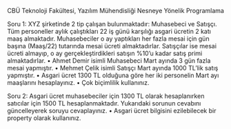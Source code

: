 CBÜ Teknoloji Fakültesi, Yazılım Mühendisliği
Nesneye Yönelik Programlama

Soru 1:
XYZ şirketinde 2 tip çalışan bulunmaktadır: Muhasebeci ve Satışçı. Tüm personeller aylık çalıştıkları 22 iş günü karşılığı asgari ücretin 2 katı maaş almaktadır. Muhasebeciler o ay yaptıkları her fazla mesai için gün başına (Maaş/22) tutarında mesai ücreti almaktadırlar. Satışçılar ise mesai ücreti almayıp, o ay gerçekleştirdikleri satışın %10’u kadar satış primi almaktadırlar.
•	Ahmet Demir isimli Muhasebeci Mart ayında 3 gün fazla mesai yapmıştır.
•	Mehmet Çelik isimli Satışçı Mart ayında 1000 TL’lik satış yapmıştır.
•	Asgari ücret 1300 TL olduğuna göre her iki personelin Mart ayı maaşlarını hesaplayınız.
•	Çok biçimlilik kullanınız.

Soru 2: Asgari ücret muhasebeciler için 1300 TL olarak hesaplanırken satıcılar için 1500 TL hesaplanmaktadır. Yukarıdaki sorunun cevabını güncelleyerek soruyu cevaplayınız. 
•	Asgari ücret bilgisini ezilebilecek bir property olarak kullanınız.

